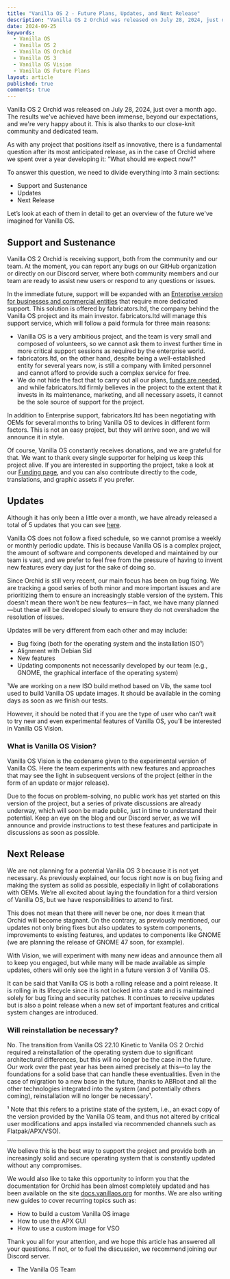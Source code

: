 ```yaml
---
title: "Vanilla OS 2 - Future Plans, Updates, and Next Release"
description: "Vanilla OS 2 Orchid was released on July 28, 2024, just over a month ago. The results we've achieved have been immense, beyond our expectations, and we're very happy about it. This is also thanks to our close-knit community and dedicated team."
date: 2024-09-25
keywords:
  - Vanilla OS
  - Vanilla OS 2
  - Vanilla OS Orchid
  - Vanilla OS 3
  - Vanilla OS Vision
  - Vanilla OS Future Plans
layout: article
published: true
comments: true
---
```


Vanilla OS 2 Orchid was released on July 28, 2024, just over a month ago. The results we've achieved have been immense, beyond our expectations, and we're very happy about it. This is also thanks to our close-knit community and dedicated team.

As with any project that positions itself as innovative, there is a fundamental question after its most anticipated release, as in the case of Orchid where we spent over a year developing it: "What should we expect now?"

To answer this question, we need to divide everything into 3 main sections:

- Support and Sustenance
- Updates
- Next Release

Let’s look at each of them in detail to get an overview of the future we've imagined for Vanilla OS.

## Support and Sustenance

Vanilla OS 2 Orchid is receiving support, both from the community and our team. At the moment, you can report any bugs on our GitHub organization or directly on our Discord server, where both community members and our team are ready to assist new users or respond to any questions or issues.

In the immediate future, support will be expanded with an [Enterprise version for businesses and commercial entities](https://vanillaos.org/enterprise-support) that require more dedicated support. This solution is offered by fabricators.ltd, the company behind the Vanilla OS project and its main investor. fabricators.ltd will manage this support service, which will follow a paid formula for three main reasons:

- Vanilla OS is a very ambitious project, and the team is very small and composed of volunteers, so we cannot ask them to invest further time in more critical support sessions as required by the enterprise world.
- fabricators.ltd, on the other hand, despite being a well-established entity for several years now, is still a company with limited personnel and cannot afford to provide such a complex service for free.
- We do not hide the fact that to carry out all our plans, [funds are needed](https://vanillaos.org/get-involved/funding), and while fabricators.ltd firmly believes in the project to the extent that it invests in its maintenance, marketing, and all necessary assets, it cannot be the sole source of support for the project.

In addition to Enterprise support, fabricators.ltd has been negotiating with OEMs for several months to bring Vanilla OS to devices in different form factors. This is not an easy project, but they will arrive soon, and we will announce it in style.

Of course, Vanilla OS constantly receives donations, and we are grateful for that. We want to thank every single supporter for helping us keep this project alive. If you are interested in supporting the project, take a look at our [Funding page](https://vanillaos.org/get-involved/funding), and you can also contribute directly to the code, translations, and graphic assets if you prefer.

## Updates

Although it has only been a little over a month, we have already released a total of 5 updates that you can see [here](https://vanillaos.org/updates).

Vanilla OS does not follow a fixed schedule, so we cannot promise a weekly or monthly periodic update. This is because Vanilla OS is a complex project, the amount of software and components developed and maintained by our team is vast, and we prefer to feel free from the pressure of having to invent new features every day just for the sake of doing so.

Since Orchid is still very recent, our main focus has been on bug fixing. We are tracking a good series of both minor and more important issues and are prioritizing them to ensure an increasingly stable version of the system. This doesn't mean there won’t be new features—in fact, we have many planned—but these will be developed slowly to ensure they do not overshadow the resolution of issues.

Updates will be very different from each other and may include:

- Bug fixing (both for the operating system and the installation ISO¹)
- Alignment with Debian Sid
- New features
- Updating components not necessarily developed by our team (e.g., GNOME, the graphical interface of the operating system)

¹We are working on a new ISO build method based on Vib, the same tool used to build Vanilla OS update images. It should be available in the coming days as soon as we finish our tests.

However, it should be noted that if you are the type of user who can’t wait to try new and even experimental features of Vanilla OS, you’ll be interested in Vanilla OS Vision.

### What is Vanilla OS Vision?

Vanilla OS Vision is the codename given to the experimental version of Vanilla OS. Here the team experiments with new features and approaches that may see the light in subsequent versions of the project (either in the form of an update or major release).

Due to the focus on problem-solving, no public work has yet started on this version of the project, but a series of private discussions are already underway, which will soon be made public, just in time to understand their potential. Keep an eye on the blog and our Discord server, as we will announce and provide instructions to test these features and participate in discussions as soon as possible.

## Next Release

We are not planning for a potential Vanilla OS 3 because it is not yet necessary. As previously explained, our focus right now is on bug fixing and making the system as solid as possible, especially in light of collaborations with OEMs. We’re all excited about laying the foundation for a third version of Vanilla OS, but we have responsibilities to attend to first.

This does not mean that there will never be one, nor does it mean that Orchid will become stagnant. On the contrary, as previously mentioned, our updates not only bring fixes but also updates to system components, improvements to existing features, and updates to components like GNOME (we are planning the release of GNOME 47 soon, for example).

With Vision, we will experiment with many new ideas and announce them all to keep you engaged, but while many will be made available as simple updates, others will only see the light in a future version 3 of Vanilla OS.

It can be said that Vanilla OS is both a rolling release and a point release. It is rolling in its lifecycle since it is not locked into a state and is maintained solely for bug fixing and security patches. It continues to receive updates but is also a point release when a new set of important features and critical system changes are introduced.

### Will reinstallation be necessary?

No. The transition from Vanilla OS 22.10 Kinetic to Vanilla OS 2 Orchid required a reinstallation of the operating system due to significant architectural differences, but this will no longer be the case in the future. Our work over the past year has been aimed precisely at this—to lay the foundations for a solid base that can handle these eventualities. Even in the case of migration to a new base in the future, thanks to ABRoot and all the other technologies integrated into the system (and potentially others coming), reinstallation will no longer be necessary¹.

¹ Note that this refers to a pristine state of the system, i.e., an exact copy of the version provided by the Vanilla OS team, and thus not altered by critical user modifications and apps installed via recommended channels such as Flatpak/APX/VSO).

---

We believe this is the best way to support the project and provide both an increasingly solid and secure operating system that is constantly updated without any compromises.

We would also like to take this opportunity to inform you that the documentation for Orchid has been almost completely updated and has been available on the site [docs.vanillaos.org](https://docs.vanillaos.org/collections/handbook) for months. We are also writing new guides to cover recurring topics such as:

- How to build a custom Vanilla OS image
- How to use the APX GUI
- How to use a custom image for VSO

Thank you all for your attention, and we hope this article has answered all your questions. If not, or to fuel the discussion, we recommend joining our Discord server.

- The Vanilla OS Team
